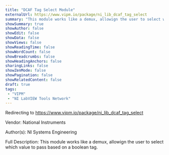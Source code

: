 ```yaml
---
title: "DCAF Tag Select Module"
externalUrl: https://www.vipm.io/package/ni_lib_dcaf_tag_select
summary: "This module works like a demux, allowign the user to select which value to pass based on a boolean tag.."
showSummary: true
showAuthor: false
showEdit: false
showData: false
showViews: false
showReadingTime: false
showWordCount: false
showBreadcrumbs: false
showHeadingAnchors: false
sharingLinks: false
showZenMode: false
showPagination: false
showRelatedContent: false
draft: true
tags:
 - "VIPM"
 - "NI LabVIEW Tools Network"
---
```


Redirecting to https://www.vipm.io/package/ni_lib_dcaf_tag_select

Vendor: National Instruments

Author(s): NI Systems Engineering
 
Full Description:
This module works like a demux, allowign the user to select which value to pass based on a boolean tag.